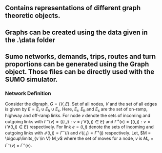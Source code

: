 ## Contains representations of different graph theoretic objects. 
## Graphs can be created using the data given in the .\data folder
## Sumo networks, demands, trips, routes and turn proportions can be generated using the Graph object. Those files can be directly used with the SUMO simulator.

### Network Definition
Consider the digraph, $G = (V, E)$. Set of all nodes, $V$ and the set of all edges is given by $E = E_{r} \cup E_{h} \cup E_{s}$. Here, $E_{r}$, $E_{h}$ and $E_{s}$ are the set of on-ramp, highway and off-ramp links. For node $v$ denote the sets of incoming and outgoing links with 
$\Gamma^-(v) = \left\lbrace (i, j): v=j ~\forall (i, j) \in E \right\rbrace$ 
and $\Gamma^+(v) = \left\lbrace (i, j): v=i ~\forall (i, j) \in E \right\rbrace$ 
respectively. For link $e = (i, j)$ denote the sets of incoming and outgoing links with 
$\mathcal{I}(i, j) = \Gamma^{-}(i)$ and $\mathcal{O}(i, j) = \Gamma^{+}(j)$ respectively. 
Let, $M = \bigcup\limits_{v \in V} M_v$ where the set of moves for a node, $v$ is 
$M_v = \Gamma^-(v) \times \Gamma^+(v)$.
